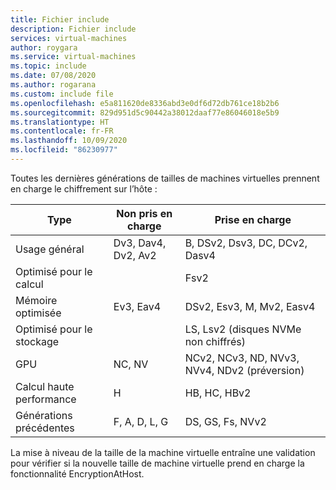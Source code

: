 ```yaml
---
title: Fichier include
description: Fichier include
services: virtual-machines
author: roygara
ms.service: virtual-machines
ms.topic: include
ms.date: 07/08/2020
ms.author: rogarana
ms.custom: include file
ms.openlocfilehash: e5a811620de8336abd3e0df6d72db761ce18b2b6
ms.sourcegitcommit: 829d951d5c90442a38012daaf77e86046018e5b9
ms.translationtype: HT
ms.contentlocale: fr-FR
ms.lasthandoff: 10/09/2020
ms.locfileid: "86230977"
---
```

Toutes les dernières générations de tailles de machines virtuelles prennent en charge le chiffrement sur l’hôte :

|Type  |Non pris en charge  |Prise en charge  |
|---------|---------|---------|
|Usage général     | Dv3, Dav4, Dv2, Av2        | B, DSv2, Dsv3, DC, DCv2, Dasv4        |
|Optimisé pour le calcul     |         | Fsv2        |
|Mémoire optimisée     | Ev3, Eav4        | DSv2, Esv3, M, Mv2, Easv4        |
|Optimisé pour le stockage     |         | LS, Lsv2 (disques NVMe non chiffrés)        |
|GPU     | NC, NV        | NCv2, NCv3, ND, NVv3, NVv4, NDv2 (préversion)        |
|Calcul haute performance     | H        | HB, HC, HBv2        |
|Générations précédentes     | F, A, D, L, G        | DS, GS, Fs, NVv2        |

La mise à niveau de la taille de la machine virtuelle entraîne une validation pour vérifier si la nouvelle taille de machine virtuelle prend en charge la fonctionnalité EncryptionAtHost.
